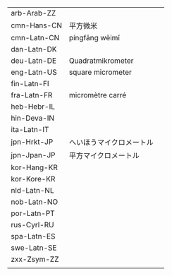 | | | |
|-|-|-|
| arb-Arab-ZZ |  |  |
| cmn-Hans-CN | 平方微米 |  |
| cmn-Latn-CN | píngfāng wēimǐ |  |
| dan-Latn-DK |  |  |
| deu-Latn-DE | Quadratmikrometer |  |
| eng-Latn-US | square micrometer |  |
| fin-Latn-FI |  |  |
| fra-Latn-FR | micromètre carré |  |
| heb-Hebr-IL |  |  |
| hin-Deva-IN |  |  |
| ita-Latn-IT |  |  |
| jpn-Hrkt-JP | へいほうマイクロメートル |  |
| jpn-Jpan-JP | 平方マイクロメートル |  |
| kor-Hang-KR |  |  |
| kor-Kore-KR |  |  |
| nld-Latn-NL |  |  |
| nob-Latn-NO |  |  |
| por-Latn-PT |  |  |
| rus-Cyrl-RU |  |  |
| spa-Latn-ES |  |  |
| swe-Latn-SE |  |  |
| zxx-Zsym-ZZ |  |  |
|  |  |  |
